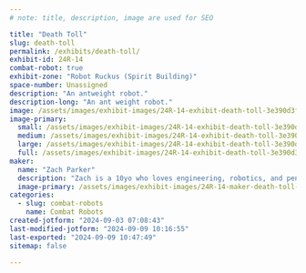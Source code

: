 ```yaml
---
# note: title, description, image are used for SEO

title: "Death Toll"
slug: death-toll
permalink: /exhibits/death-toll/
exhibit-id: 24R-14
combat-robot: true
exhibit-zone: "Robot Ruckus (Spirit Building)"
space-number: Unassigned
description: "An antweight robot."
description-long: "An ant weight robot."
image: /assets/images/exhibit-images/24R-14-exhibit-death-toll-3e390d3f-466a-43a0-82e2-fa975577689b-large.jpeg
image-primary: 
  small: /assets/images/exhibit-images/24R-14-exhibit-death-toll-3e390d3f-466a-43a0-82e2-fa975577689b-small.jpeg
  medium: /assets/images/exhibit-images/24R-14-exhibit-death-toll-3e390d3f-466a-43a0-82e2-fa975577689b-medium.jpeg
  large: /assets/images/exhibit-images/24R-14-exhibit-death-toll-3e390d3f-466a-43a0-82e2-fa975577689b-large.jpeg
  full: /assets/images/exhibit-images/24R-14-exhibit-death-toll-3e390d3f-466a-43a0-82e2-fa975577689b-full.jpeg
maker: 
  name: "Zach Parker"
  description: "Zach is a 10yo who loves engineering, robotics, and penguins - this DeathToll was created!"
  image-primary: /assets/images/exhibit-images/24R-14-maker-death-toll-ab65f52b-7751-4a3c-8155-17d8c70b186d-medium.jpeg
categories: 
  - slug: combat-robots
    name: Combat Robots
created-jotform: "2024-09-03 07:08:43"
last-modified-jotform: "2024-09-09 10:16:55"
last-exported: "2024-09-09 10:47:49"
sitemap: false

---
```

